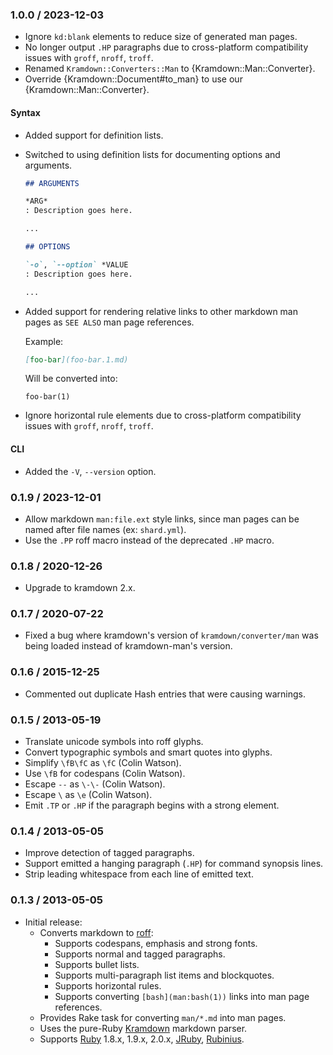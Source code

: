 ### 1.0.0 / 2023-12-03

* Ignore `kd:blank` elements to reduce size of generated man pages.
* No longer output `.HP` paragraphs due to cross-platform compatibility issues
  with `groff`, `nroff`, `troff`.
* Renamed `Kramdown::Converters::Man` to {Kramdown::Man::Converter}.
* Override {Kramdown::Document#to_man} to use our {Kramdown::Man::Converter}.

#### Syntax

* Added support for definition lists.
* Switched to using definition lists for documenting options and arguments.

  ```markdown
  ## ARGUMENTS

  *ARG*
  : Description goes here.

  ...
  ```

  ```markdown
  ## OPTIONS

  `-o`, `--option` *VALUE
  : Description goes here.

  ...
  ```
* Added support for rendering relative links to other markdown man pages
  as `SEE ALSO` man page references.

  Example:

  ```markdown
  [foo-bar](foo-bar.1.md)
  ```

  Will be converted into:

  ```
  foo-bar(1)
  ```
* Ignore horizontal rule elements due to cross-platform compatibility issues
  with `groff`, `nroff`, `troff`.

#### CLI

* Added the `-V`, `--version` option.

### 0.1.9 / 2023-12-01

* Allow markdown `man:file.ext` style links, since man pages can be named after
  file names (ex: `shard.yml`).
* Use the `.PP` roff macro instead of the deprecated `.HP` macro.

### 0.1.8 / 2020-12-26

* Upgrade to kramdown 2.x.

### 0.1.7 / 2020-07-22

* Fixed a bug where kramdown's version of `kramdown/converter/man` was being
  loaded instead of kramdown-man's version.

### 0.1.6 / 2015-12-25

* Commented out duplicate Hash entries that were causing warnings.

### 0.1.5 / 2013-05-19

* Translate unicode symbols into roff glyphs.
* Convert typographic symbols and smart quotes into glyphs.
* Simplify `\fB\fC` as `\fC` (Colin Watson).
* Use `\fB` for codespans (Colin Watson).
* Escape `--` as `\-\-` (Colin Watson).
* Escape `\` as `\e` (Colin Watson).
* Emit `.TP` or `.HP` if the paragraph begins with a strong element.

### 0.1.4 / 2013-05-05

* Improve detection of tagged paragraphs.
* Support emitted a hanging paragraph (`.HP`) for command synopsis lines.
* Strip leading whitespace from each line of emitted text.

### 0.1.3 / 2013-05-05

* Initial release:
  * Converts markdown to [roff]:
    * Supports codespans, emphasis and strong fonts.
    * Supports normal and tagged paragraphs.
    * Supports bullet lists.
    * Supports multi-paragraph list items and blockquotes.
    * Supports horizontal rules.
    * Supports converting `[bash](man:bash(1))` links into man page references.
  * Provides Rake task for converting `man/*.md` into man pages.
  * Uses the pure-Ruby [Kramdown][kramdown] markdown parser.
  * Supports [Ruby] 1.8.x, 1.9.x, 2.0.x, [JRuby], [Rubinius].

[kramdown]: http://kramdown.rubyforge.org/
[roff]: http://en.wikipedia.org/wiki/Roff

[Ruby]: http://www.ruby-lang.org/
[JRuby]: http://jruby.org/
[Rubinius]: http://rubini.us/
